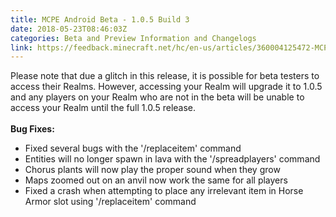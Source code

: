 ```yaml
---
title: MCPE Android Beta - 1.0.5 Build 3
date: 2018-05-23T08:46:03Z
categories: Beta and Preview Information and Changelogs
link: https://feedback.minecraft.net/hc/en-us/articles/360004125472-MCPE-Android-Beta-1-0-5-Build-3
---
```


Please note that due a glitch in this release, it is possible for beta testers to access their Realms. However, accessing your Realm will upgrade it to 1.0.5 and any players on your Realm who are not in the beta will be unable to access your Realm until the full 1.0.5 release.\
\
**Bug Fixes:**

-   Fixed several bugs with the \'/replaceitem\' command 
-   Entities will no longer spawn in lava with the \'/spreadplayers\' command 
-   Chorus plants will now play the proper sound when they grow
-   Maps zoomed out on an anvil now work the same for all players 
-   Fixed a crash when attempting to place any irrelevant item in Horse Armor slot using \'/replaceitem\' command

<div>

 

</div>
